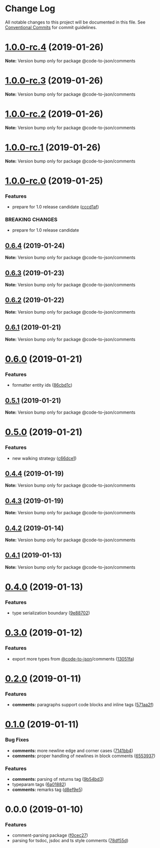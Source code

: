 # Change Log

All notable changes to this project will be documented in this file.
See [Conventional Commits](https://conventionalcommits.org) for commit guidelines.

# [1.0.0-rc.4](https://github.com/mike-north/code-to-json/compare/@code-to-json/comments@1.0.0-rc.3...@code-to-json/comments@1.0.0-rc.4) (2019-01-26)

**Note:** Version bump only for package @code-to-json/comments





# [1.0.0-rc.3](https://github.com/mike-north/code-to-json/compare/@code-to-json/comments@1.0.0-rc.2...@code-to-json/comments@1.0.0-rc.3) (2019-01-26)

**Note:** Version bump only for package @code-to-json/comments





# [1.0.0-rc.2](https://github.com/mike-north/code-to-json/compare/@code-to-json/comments@1.0.0-rc.1...@code-to-json/comments@1.0.0-rc.2) (2019-01-26)

**Note:** Version bump only for package @code-to-json/comments





# [1.0.0-rc.1](https://github.com/mike-north/code-to-json/compare/@code-to-json/comments@1.0.0-rc.0...@code-to-json/comments@1.0.0-rc.1) (2019-01-26)

**Note:** Version bump only for package @code-to-json/comments





# [1.0.0-rc.0](https://github.com/mike-north/code-to-json/compare/@code-to-json/comments@0.6.4...@code-to-json/comments@1.0.0-rc.0) (2019-01-25)


### Features

* prepare for 1.0 release candidate ([cccd1af](https://github.com/mike-north/code-to-json/commit/cccd1af))


### BREAKING CHANGES

* prepare for 1.0 release candidate





## [0.6.4](https://github.com/mike-north/code-to-json/compare/@code-to-json/comments@0.6.3...@code-to-json/comments@0.6.4) (2019-01-24)

**Note:** Version bump only for package @code-to-json/comments





## [0.6.3](https://github.com/mike-north/code-to-json/compare/@code-to-json/comments@0.6.2...@code-to-json/comments@0.6.3) (2019-01-23)

**Note:** Version bump only for package @code-to-json/comments





## [0.6.2](https://github.com/mike-north/code-to-json/compare/@code-to-json/comments@0.6.1...@code-to-json/comments@0.6.2) (2019-01-22)

**Note:** Version bump only for package @code-to-json/comments





## [0.6.1](https://github.com/mike-north/code-to-json/compare/@code-to-json/comments@0.6.0...@code-to-json/comments@0.6.1) (2019-01-21)

**Note:** Version bump only for package @code-to-json/comments





# [0.6.0](https://github.com/mike-north/code-to-json/compare/@code-to-json/comments@0.5.1...@code-to-json/comments@0.6.0) (2019-01-21)


### Features

* formatter entity ids ([86cbd1c](https://github.com/mike-north/code-to-json/commit/86cbd1c))





## [0.5.1](https://github.com/mike-north/code-to-json/compare/@code-to-json/comments@0.5.0...@code-to-json/comments@0.5.1) (2019-01-21)

**Note:** Version bump only for package @code-to-json/comments





# [0.5.0](https://github.com/mike-north/code-to-json/compare/@code-to-json/comments@0.4.4...@code-to-json/comments@0.5.0) (2019-01-21)


### Features

* new walking strategy ([c66dce1](https://github.com/mike-north/code-to-json/commit/c66dce1))





## [0.4.4](https://github.com/mike-north/code-to-json/compare/@code-to-json/comments@0.4.3...@code-to-json/comments@0.4.4) (2019-01-19)

**Note:** Version bump only for package @code-to-json/comments





## [0.4.3](https://github.com/mike-north/code-to-json/compare/@code-to-json/comments@0.4.2...@code-to-json/comments@0.4.3) (2019-01-19)

**Note:** Version bump only for package @code-to-json/comments





## [0.4.2](https://github.com/mike-north/code-to-json/compare/@code-to-json/comments@0.4.1...@code-to-json/comments@0.4.2) (2019-01-14)

**Note:** Version bump only for package @code-to-json/comments





## [0.4.1](https://github.com/mike-north/code-to-json/compare/@code-to-json/comments@0.4.0...@code-to-json/comments@0.4.1) (2019-01-13)

**Note:** Version bump only for package @code-to-json/comments





# [0.4.0](https://github.com/mike-north/code-to-json/compare/@code-to-json/comments@0.3.0...@code-to-json/comments@0.4.0) (2019-01-13)


### Features

* type serialization boundary ([9e88702](https://github.com/mike-north/code-to-json/commit/9e88702))





# [0.3.0](https://github.com/mike-north/code-to-json/compare/@code-to-json/comments@0.2.0...@code-to-json/comments@0.3.0) (2019-01-12)


### Features

* export more types from [@code-to-json](https://github.com/code-to-json)/comments ([13051fa](https://github.com/mike-north/code-to-json/commit/13051fa))





# [0.2.0](https://github.com/mike-north/code-to-json/compare/@code-to-json/comments@0.1.0...@code-to-json/comments@0.2.0) (2019-01-11)


### Features

* **comments:** paragraphs support code blocks and inline tags ([571aa2f](https://github.com/mike-north/code-to-json/commit/571aa2f))





# [0.1.0](https://github.com/mike-north/code-to-json/compare/@code-to-json/comments@0.0.0...@code-to-json/comments@0.1.0) (2019-01-11)


### Bug Fixes

* **comments:** more newline edge and corner cases ([7141bb4](https://github.com/mike-north/code-to-json/commit/7141bb4))
* **comments:** proper handling of newlines in block comments ([6553937](https://github.com/mike-north/code-to-json/commit/6553937))


### Features

* **comments:** parsing of returns tag ([9b54bd3](https://github.com/mike-north/code-to-json/commit/9b54bd3))
* typeparam tags ([6a01882](https://github.com/mike-north/code-to-json/commit/6a01882))
* **comments:** remarks tag ([d8ef9e5](https://github.com/mike-north/code-to-json/commit/d8ef9e5))





# 0.0.0 (2019-01-10)


### Features

* comment-parsing package ([f0cec27](https://github.com/mike-north/code-to-json/commit/f0cec27))
* parsing for tsdoc, jsdoc and ts style comments ([78df55d](https://github.com/mike-north/code-to-json/commit/78df55d))
